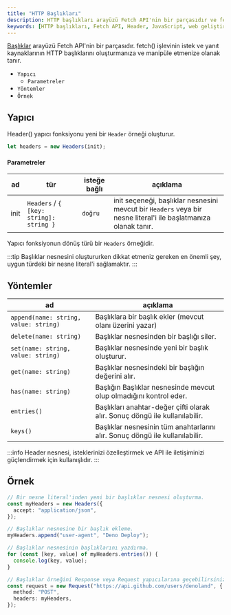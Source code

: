 ```yaml
---
title: "HTTP Başlıkları"
description: HTTP başlıkları arayüzü Fetch API'nin bir parçasıdır ve fetch() işlevinin istek ve yanıt kaynaklarının HTTP başlıklarını oluşturmanıza ve manipüle etmenize olanak tanır. Bu doküman, Header() yapıcı fonksiyonu ve önemli yöntemler hakkında bilgi sunmaktadır.
keywords: [HTTP başlıkları, Fetch API, Header, JavaScript, web geliştirme]
---
```


[Başlıklar](https://developer.mozilla.org/en-US/docs/Web/API/Headers) arayüzü
Fetch API'nin bir parçasıdır. fetch() işlevinin istek ve yanıt kaynaklarının HTTP
başlıklarını oluşturmanıza ve manipüle etmenize olanak tanır.

- `Yapıcı`
  - `Parametreler`
- `Yöntemler`
- `Örnek`

## Yapıcı

Header() yapıcı fonksiyonu yeni bir `Header` örneği oluşturur.

```ts
let headers = new Headers(init);
```

#### Parametreler

| ad   | tür                                    | isteğe bağlı | açıklama                                                                                                 |
| ---- | -------------------------------------- | ------------ | -------------------------------------------------------------------------------------------------------- |
| init | `Headers` / `{ [key: string]: string }` | `doğru`     | init seçeneği, başlıklar nesnesini mevcut bir `Headers` veya bir nesne literal'i ile başlatmanıza olanak tanır. |

Yapıcı fonksiyonun dönüş türü bir `Headers` örneğidir.

:::tip
Başlıklar nesnesini oluştururken dikkat etmeniz gereken en önemli şey, uygun türdeki bir nesne literal'i sağlamaktır.
:::

## Yöntemler

| ad                                   | açıklama                                                          |
| ------------------------------------ | ----------------------------------------------------------------- |
| `append(name: string, value: string)` | Başlıklara bir başlık ekler (mevcut olanı üzerini yazar)         |
| `delete(name: string)`               | Başlıklar nesnesinden bir başlığı siler.                         |
| `set(name: string, value: string)`   | Başlıklar nesnesinde yeni bir başlık oluşturur.                 |
| `get(name: string)`                  | Başlıklar nesnesindeki bir başlığın değerini alır.              |
| `has(name: string)`                  | Başlığın Başlıklar nesnesinde mevcut olup olmadığını kontrol eder. |
| `entries()`                          | Başlıkları anahtar-değer çifti olarak alır. Sonuç döngü ile kullanılabilir. |
| `keys()`                             | Başlıklar nesnesinin tüm anahtarlarını alır. Sonuç döngü ile kullanılabilir. |

:::info
Header nesnesi, isteklerinizi özelleştirmek ve API ile iletişiminizi güçlendirmek için kullanışlıdır.
:::

## Örnek

```ts
// Bir nesne literal'inden yeni bir başlıklar nesnesi oluşturma.
const myHeaders = new Headers({
  accept: "application/json",
});

// Başlıklar nesnesine bir başlık ekleme.
myHeaders.append("user-agent", "Deno Deploy");

// Başlıklar nesnesinin başlıklarını yazdırma.
for (const [key, value] of myHeaders.entries()) {
  console.log(key, value);
}

// Başlıklar örneğini Response veya Request yapıcılarına geçebilirsiniz.
const request = new Request("https://api.github.com/users/denoland", {
  method: "POST",
  headers: myHeaders,
});
``` 